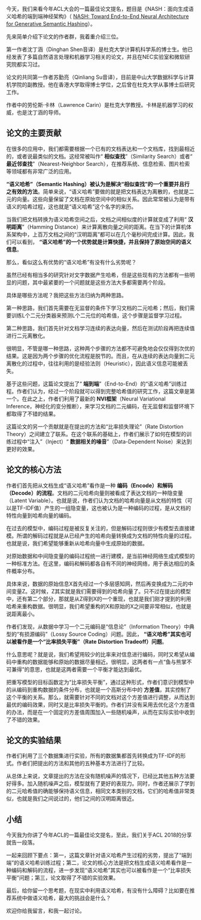 今天，我们来看今年ACL大会的一篇最佳论文提名，题目是《NASH：面向生成语义哈希的端到端神经架构》（ [NASH: Toward End-to-End Neural Architecture for Generative Semantic Hashing](http://people.ee.duke.edu/~lcarin/acl2018_hashing.pdf)）。

先来简单介绍下论文的作者群，我着重介绍三位。

第一作者沈丁涵（Dinghan Shen音译）是杜克大学计算机科学系的博士生。他已经发表了多篇自然语言处理和机器学习相关的论文，并且在NEC实验室和微软研究院都实习过。

论文的共同第一作者苏勤亮（Qinliang Su音译），目前是中山大学数据科学与计算机学院的副教授。他在香港大学取得博士学位，之后曾在杜克大学从事博士后研究工作。

作者中的劳伦斯·卡林（Lawrence Carin）是杜克大学教授。卡林是机器学习的权威，也是沈丁涵的导师。

## 论文的主要贡献

在很多的应用中，我们都需要根据一个已有的文档表达和一个文档库，找到最相近的，或者说最类似的文档。这经常被叫作“ **相似查找**”（Similarity Search）或者“ **最近邻查找**”（Nearest-Neighbor Search），在推荐系统、信息检索、图片检索等领域都有非常广泛的应用。

**“语义哈希”（Semantic Hashing）被认为是解决“相似查找”的一个重要并且行之有效的方法**。简单来说，“语义哈希”要做的就是把文档表达为离散的，也就是二元的向量。这些向量保留了文档在原始空间中的相似关系。因此常常被认为是带有语义的哈希过程，这也就是“语义哈希”这个名字的来历。

当我们把文档转换为语义哈希空间之后，文档之间相似度的计算就变成了利用“ **汉明距离**”（Hamming Distance）来计算离散向量之间的距离。在当下的计算机体系架构中，上百万文档之间的“汉明距离”都可以在几个毫秒间完成计算。因此，我们可以看到， **“语义哈希”的一个优势就是计算快捷，并且保持了原始空间的语义信息**。

那么，看似这么有优势的“语义哈希”有没有什么劣势呢？

虽然已经有相当多的研究针对文字数据产生哈希，但是这些现有的方法都有一些明显的问题，其中最紧要的一个问题就是这些方法大多都需要两个阶段。

具体是哪些方法呢？我把这些方法归纳为两种思路。

第一种思路，我们首先需要在无监督的条件下学习文档的二元哈希；然后，我们需要训练L个二元分类器来预测L个二元位的哈希值，这个步骤是监督学习过程。

第二种思路，我们首先针对文档学习连续的表达向量，然后在测试阶段再把连续值进行二元离散化。

很明显，不管是哪一种思路，这种两个步骤的方法都不可避免地会仅仅得到次优的结果。这是因为两个步骤的优化流程是脱节的。而且，在从连续的表达向量到二元离散化的过程中，往往利用的是经验法则（Heuristic），因此语义信息可能被丢失。

基于这些问题，这篇论文提出了“ **端到端**”（End-to-End）的“语义哈希”训练过程。作者们认为，经过一个阶段就可以得到完整哈希值的研究工作，这篇文章是第一个。在此之上，作者们利用了最新的 **NVI框架**（Neural Variational Inference，神经化的变分推断），来学习文档的二元编码，在无监督和监督环境下都取得了不错的结果。

这篇论文的另一个贡献就是在提出的方法和“比率损失理论”（Rate Distortion Theory）之间建立了联系。在这个联系的基础上，作者们展示了如何在模型的训练过程中“注入”（Inject）“ **数据相关的噪音**”（Data-Dependent Noise）来达到更好的效果。

## 论文的核心方法

作者们首先把从文档生成“语义哈希”看作是一种 **编码（Encode）和解码（Decode）的流程**。文档的二元哈希向量则被看成了表达文档的一种隐变量（Latent Variable）。也就是说，作者们认为文档的哈希向量是从文档的特性（可以是TF-IDF值）产生的一组隐变量，这也被认为是一种编码的过程，是从文档的特性向量到哈希向量的编码。

在过去的模型中，编码过程是被反复关注的，但是解码过程则很少有模型去直接建模。所谓的解码过程就是从已经产生的哈希向量转换成为文档的特性向量的过程。也就是说，我们希望能够重新从哈希向量中生成原始的数据。

对原始数据和中间隐变量的编码过程统一进行建模，是当前神经网络生成式模型的一种标准方法。在这里，编码和解码都各自有不同的神经网络，用于表达相应的条件概率分布。

具体来说，数据的原始信息X首先经过一个多层感知网，然后再变换成为二元的中间变量Z。这时候，Z其实就是我们需要得到的哈希向量了。只不过在提出的模型中，还有第二个部分，那就是从Z得到X的一个重现，也就是我们刚才提到的利用哈希来重构数据。很明显，我们希望重构的X和原始的X之间要非常相似，也就是说距离最小。

作者们发现，从数据中学习一个二元编码是“信息论”（Information Theory）中典型的“有损源编码”（Lossy Source Coding）问题。因此， **“语义哈希”其实也可以被看作是一个“比率损失平衡”（Rate Distortion Tradeoff）问题**。

什么意思呢？就是说，我们希望用较少的比率来对信息进行编码，同时又希望从编码中重构的数据能够和原始的数据尽量相近。很明显，这两者有一点“鱼与熊掌不可兼得”的意思，也就是这两者需要一个平衡才能达到最优。

把重写模型的目标函数定为“比率损失平衡”，通过这种形式，作者们意识到模型中的从编码到重构数据的条件分布，也就是一个高斯分布中的 **方差值**，其实控制了这个平衡的关系。那么，就需要针对不同的文档对这个方差值进行调整，从而达到最优的编码效果，同时又是比率损失平衡的。作者们并没有采用去优化这个方差值的办法，而是在一个固定的方差值周围加入一些随机噪声，从而在实际实验中收到了不错的效果。

## 论文的实验结果

作者们利用了三个数据集进行实验，所有的数据集都首先转换成为TF-IDF的形式。作者们把提出的方法和其他的五种基本方法进行了比较。

从总体上来说，文章提出的方法在没有随机噪声的情况下，已经比其他五种方法要好得多。加入随机噪声之后，模型就有了更好的表现力。同时，作者还展示了学到的二元哈希值的确能够保持语义信息，相同文本类别的文档，它们的哈希值非常类似，也就是我们之间说过的，他们之间的汉明距离很近。

## 小结

今天我为你讲了今年ACL的一篇最佳论文提名，至此，我们关于ACL 2018的分享就告一段落。

一起来回顾下要点：第一，这篇文章针对语义哈希产生过程的劣势，提出了“端到端”的语义哈希训练过程；第二，论文的核心方法是把文档生成语义哈希看作是一种编码和解码的流程，进一步发现“语义哈希”其实也可以被看作是一个“比率损失平衡”问题；第三，论文取得了不错的实验效果。

最后，给你留一个思考题，在现实中利用语义哈希，有没有什么障碍？比如要在推荐系统中做语义哈希，最大的挑战会是什么？

欢迎你给我留言，和我一起讨论。
